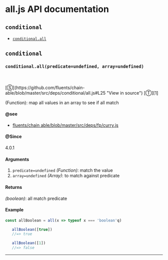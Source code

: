 # all.js API documentation

<!-- div class="toc-container" -->

<!-- div -->

## `conditional`
* <a href="#conditional-prototype-all"  data-meta="all predicate undefined array undefined"  data-call="all predicate undefined array undefined"  data-category="Methods"  data-description="Function map all values in an array to see if all match"  data-name="all"  data-member="conditional"  data-see="href https github com fluents chain able blob master src deps fp curry js label fluents chain able blob master src deps fp curry js"  data-all="meta all predicate undefined array undefined call all predicate undefined array undefined category Methods description Function map all values in an array to see if all match name all member conditional see href https github com fluents chain able blob master src deps fp curry js label fluents chain able blob master src deps fp curry js notes todos klassProps" >`conditional.all`</a>

<!-- /div -->

<!-- /div -->

<!-- div class="doc-container" -->

<!-- div -->

## `conditional`

<!-- div -->

<h3 id="conditional-prototype-all" data-member="conditional" data-category="Methods" data-name="all"><code>conditional.all(predicate=undefined, array=undefined)</code></h3>
<br>
<br>
[&#x24C8;](https://github.com/fluents/chain-able/blob/master/src/deps/conditional/all.js#L25 "View in source") [&#x24C9;][1]

(Function): map all values in an array to see if all match


#### @see 

* <a href="https://github.com/fluents/chain-able/blob/master/src/deps/fp/curry.js" >fluents/chain able/blob/master/src/deps/fp/curry.js</a>

#### @Since
4.0.1

#### Arguments
1. `predicate=undefined` *(Function)*: match the value
2. `array=undefined` *(Array)*: to match against predicate

#### Returns
*(boolean)*: all match predicate

#### Example
```js
const allBoolean = all(x => typeof x === 'boolean'q)

   allBoolean([true])
   //=> true

   allBoolean([1])
   //=> false
```
---

<!-- /div -->

<!-- /div -->

<!-- /div -->

 [1]: #conditional "Jump back to the TOC."
